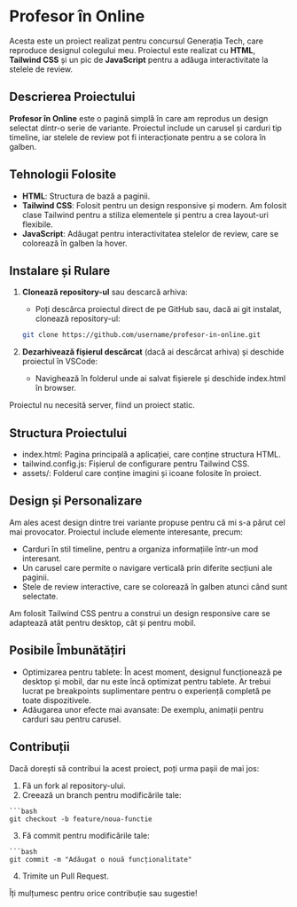 # Profesor în Online

Acesta este un proiect realizat pentru concursul Generația Tech, care reproduce designul colegului meu. Proiectul este realizat cu **HTML**, **Tailwind CSS** și un pic de **JavaScript** pentru a adăuga interactivitate la stelele de review.

## Descrierea Proiectului

**Profesor în Online** este o pagină simplă în care am reprodus un design selectat dintr-o serie de variante. Proiectul include un carusel și carduri tip timeline, iar stelele de review pot fi interacționate pentru a se colora în galben.

## Tehnologii Folosite

- **HTML**: Structura de bază a paginii.
- **Tailwind CSS**: Folosit pentru un design responsive și modern. Am folosit clase Tailwind pentru a stiliza elementele și pentru a crea layout-uri flexibile.
- **JavaScript**: Adăugat pentru interactivitatea stelelor de review, care se colorează în galben la hover.

## Instalare și Rulare

1. **Clonează repository-ul** sau descarcă arhiva:

   - Poți descărca proiectul direct de pe GitHub sau, dacă ai git instalat, clonează repository-ul:

   ```bash
   git clone https://github.com/username/profesor-in-online.git
2. **Dezarhivează fișierul descărcat** (dacă ai descărcat arhiva) și deschide proiectul în VSCode:

   - Navighează în folderul unde ai salvat fișierele și deschide index.html în browser.

Proiectul nu necesită server, fiind un proiect static.

## Structura Proiectului

  - index.html: Pagina principală a aplicației, care conține structura HTML.
  - tailwind.config.js: Fișierul de configurare pentru Tailwind CSS.
  - assets/: Folderul care conține imagini și icoane folosite în proiect.

## Design și Personalizare
Am ales acest design dintre trei variante propuse pentru că mi s-a părut cel mai provocator. Proiectul include elemente interesante, precum:

  - Carduri în stil timeline, pentru a organiza informațiile într-un mod interesant.
  - Un carusel care permite o navigare verticală prin diferite secțiuni ale paginii.
  - Stele de review interactive, care se colorează în galben atunci când sunt selectate.

Am folosit Tailwind CSS pentru a construi un design responsive care se adaptează atât pentru desktop, cât și pentru mobil.

## Posibile Îmbunătățiri

  - Optimizarea pentru tablete: În acest moment, designul funcționează pe desktop și mobil, dar nu este încă optimizat pentru tablete. Ar trebui lucrat pe breakpoints suplimentare pentru o experiență completă pe toate dispozitivele.
  - Adăugarea unor efecte mai avansate: De exemplu, animații pentru carduri sau pentru carusel.

## Contribuții

Dacă dorești să contribui la acest proiect, poți urma pașii de mai jos:

  1. Fă un fork al repository-ului.
  2. Creează un branch pentru modificările tale:

    ```bash
    git checkout -b feature/noua-functie

  3. Fă commit pentru modificările tale:

    ```bash
    git commit -m "Adăugat o nouă funcționalitate"

  4. Trimite un Pull Request.

Îți mulțumesc pentru orice contribuție sau sugestie!
